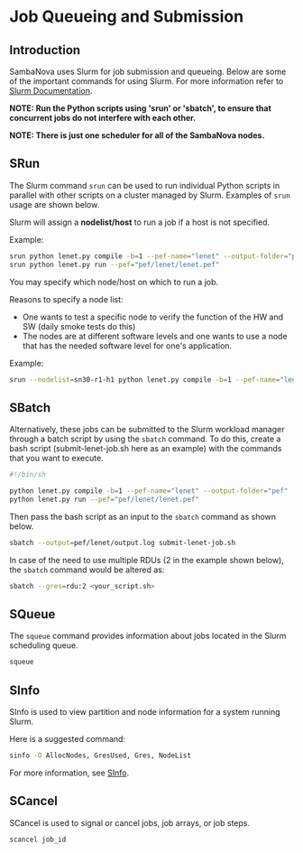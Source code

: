 # Job Queueing and Submission

## Introduction

SambaNova uses Slurm for job submission and queueing. Below are some of the important commands for using Slurm. For more information refer to [Slurm Documentation](https://slurm.schedmd.com/).

**NOTE: Run the Python scripts using 'srun' or 'sbatch', to ensure that concurrent jobs do not interfere with each other.**

**NOTE: There is just one scheduler for all of the SambaNova nodes.**

## SRun

The Slurm command `srun` can be used to run individual Python scripts in parallel with other scripts on a cluster managed by Slurm. Examples of `srun` usage are shown below.

Slurm will assign a **nodelist/host** to run a job if a host is not specified.

Example:

```bash
srun python lenet.py compile -b=1 --pef-name="lenet" --output-folder="pef"
srun python lenet.py run --pef="pef/lenet/lenet.pef"
```

You may specify which node/host on which to run a job.

Reasons to specify a node list:

- One wants to test a specific node to verify the function of the HW and SW  (daily smoke tests do this)
- The nodes are at different software levels and one wants to use a node that has the needed software level for one's application.

Example:

```bash
srun --nodelist=sn30-r1-h1 python lenet.py compile -b=1 --pef-name="lenet" --output-folder="pef"
```

## SBatch

Alternatively, these jobs can be submitted to the Slurm workload manager through a batch script by using the `sbatch` command. To do this, create a bash script (submit-lenet-job.sh here as an example) with the commands that you want to execute.

```bash
#!/bin/sh

python lenet.py compile -b=1 --pef-name="lenet" --output-folder="pef"
python lenet.py run --pef="pef/lenet/lenet.pef"
```

Then pass the bash script as an input to the `sbatch` command as shown below.

```bash
sbatch --output=pef/lenet/output.log submit-lenet-job.sh
```

In case of the need to use multiple RDUs (2 in the example shown below), the `sbatch` command would be altered as:

```bash
sbatch --gres=rdu:2 <your_script.sh>
```
<!--- See [DataParallel](DataParallel.md) for additional information. --->

## SQueue

The `squeue` command provides information about jobs located in the Slurm scheduling queue.

```bash
squeue
```

## SInfo

SInfo is used to view partition and node information for a system running Slurm.

Here is a suggested command:

```bash
sinfo -O AllocNodes, GresUsed, Gres, NodeList
```

For more information, see [SInfo](https://slurm.schedmd.com/sinfo.html).

## SCancel

SCancel is used to signal or cancel jobs, job arrays, or job steps.

```bash
scancel job_id
```
